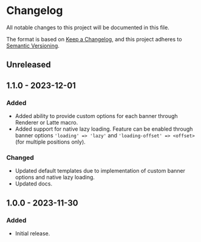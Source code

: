 # Changelog

All notable changes to this project will be documented in this file.

The format is based on [Keep a Changelog](https://keepachangelog.com/en/1.0.0/),
and this project adheres to [Semantic Versioning](https://semver.org/spec/v2.0.0.html).

## Unreleased

## 1.1.0 - 2023-12-01
### Added
- Added ability to provide custom options for each banner through Renderer or Latte macro.
- Added support for native lazy loading. Feature can be enabled through banner options `'loading' => 'lazy'` and `'loading-offset' => <offset>` (for multiple positions only).

### Changed
- Updated default templates due to implementation of custom banner options and native lazy loading.
- Updated docs.

## 1.0.0 - 2023-11-30
### Added

- Initial release.
